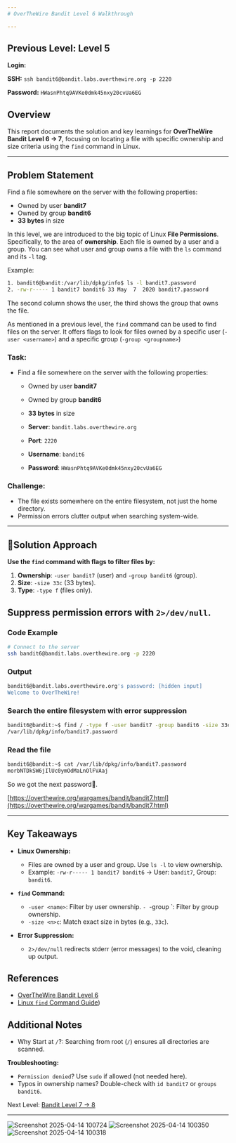 ```yaml
---
# OverTheWire Bandit Level 6 Walkthrough

---
```

## **Previous Level:** Level 5

**Login:**

**SSH:** `ssh bandit6@bandit.labs.overthewire.org -p 2220`

**Password:** `HWasnPhtq9AVKe0dmk45nxy20cvUa6EG`


## **Overview**  
This report documents the solution and key learnings for **OverTheWire Bandit Level 6 → 7**, focusing on locating a file with specific ownership and size criteria using the `find` command in Linux.

---

## **Problem Statement**
Find a file somewhere on the server with the following properties:
  - Owned by user **bandit7**
  - Owned by group **bandit6**
  - **33 bytes** in size

In this level, we are introduced to the big topic of Linux **File Permissions**. Specifically, to the area of **ownership**. Each file is owned by a user and a group. You can see what user and group owns a file with the `ls` command and its `-l` tag.

Example:
```bash
1. bandit6@bandit:/var/lib/dpkg/info$ ls -l bandit7.password 
2. -rw-r----- 1 bandit7 bandit6 33 May  7  2020 bandit7.password
```
The second column shows the user, the third shows the group that owns the file.

As mentioned in a previous level, the `find` command can be used to find files on the server. It offers flags to look for files owned by a specific user (`-user <username>`) and a specific group (`-group <groupname>`)

### **Task**:
- Find a file somewhere on the server with the following properties:
  - Owned by user **bandit7**
  - Owned by group **bandit6**
  - **33 bytes** in size

  - **Server**: `bandit.labs.overthewire.org`  
  - **Port**: `2220`  
  - **Username**: `bandit6`  
  - **Password**: `HWasnPhtq9AVKe0dmk45nxy20cvUa6EG`


### **Challenge**:  
- The file exists somewhere on the entire filesystem, not just the home directory.  
- Permission errors clutter output when searching system-wide.


---

## 🚀**Solution Approach**
**Use the `find` command with flags to filter files by:**
1. **Ownership**: `-user bandit7` (user) and `-group bandit6` (group).  
2. **Size**: `-size 33c` (33 bytes).  
3. **Type**: `-type f` (files only).  

Suppress permission errors with `2>/dev/null`.
---


### **Code Example**  
```bash
# Connect to the server
ssh bandit6@bandit.labs.overthewire.org -p 2220
```

### **Output**
```bash
bandit6@bandit.labs.overthewire.org's password: [hidden input]
Welcome to OverTheWire!
```

### Search the entire filesystem with error suppression
```bash
bandit6@bandit:~$ find / -type f -user bandit7 -group bandit6 -size 33c 2>/dev/null
/var/lib/dpkg/info/bandit7.password
```

### Read the file
```bash
bandit6@bandit:~$ cat /var/lib/dpkg/info/bandit7.password
morbNTDkSW6jIlUc0ymOdMaLnOlFVAaj
```


So we got the next password🎉.

[https://overthewire.org/wargames/bandit/bandit7.html](https://overthewire.org/wargames/bandit/bandit7.html)

---

## Key Takeaways

- **Linux Ownership:**
  - Files are owned by a user and group. Use `ls -l` to view ownership.
  - Example: `-rw-r----- 1 bandit7 bandit6` → User: `bandit7`, Group: `bandit6`.

- **`find` Command:**
  - `-user <name>`: Filter by user ownership.
`- `-group <name>`: Filter by group ownership.
  - `-size <n>c`: Match exact size in bytes (e.g., `33c`).

- **Error Suppression:**
  - `2>/dev/null` redirects stderr (error messages) to the void, cleaning up output.

## References
- [OverTheWire Bandit Level 6](https://overthewire.org/wargames/bandit/bandit6.html)
- [Linux `find` Command Guide](https://man7.org/linux/man-pages/man1/find.1.html))

 ## Additional Notes
 - Why Start at `/`?: Searching from root (`/`) ensures all directories are scanned.

**Troubleshooting:**
- `Permission denied`? Use `sudo` if allowed (not needed here).
- Typos in ownership names? Double-check with `id bandit7` or `groups bandit6`.

Next Level: [Bandit Level 7 → 8](https://github.com/deejonsen/OverTheWire-Bandit-Games/blob/main/Bandit_Level_7.md)

---


![Screenshot 2025-04-14 100724](https://github.com/user-attachments/assets/e64bc338-fff7-4d18-9fcb-00d7fa8edc03)
![Screenshot 2025-04-14 100350](https://github.com/user-attachments/assets/afb28d3f-49b0-422a-ba81-49b5d5c39ef0)
![Screenshot 2025-04-14 100318](https://github.com/user-attachments/assets/fba98930-a7da-480c-b6a0-03b57006a347)

